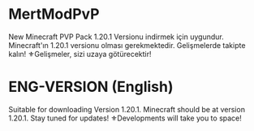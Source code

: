 # MertModPvP
New Minecraft PVP Pack
1.20.1 Versionu indirmek için uygundur. Minecraft'ın 1.20.1 versionu olması gerekmektedir.
Gelişmelerde takipte kalın!
⚜️Gelişmeler, sizi uzaya götürecektir!

# ENG-VERSION (English)
Suitable for downloading Version 1.20.1. Minecraft should be at version 1.20.1.
Stay tuned for updates!
⚜️Developments will take you to space!
